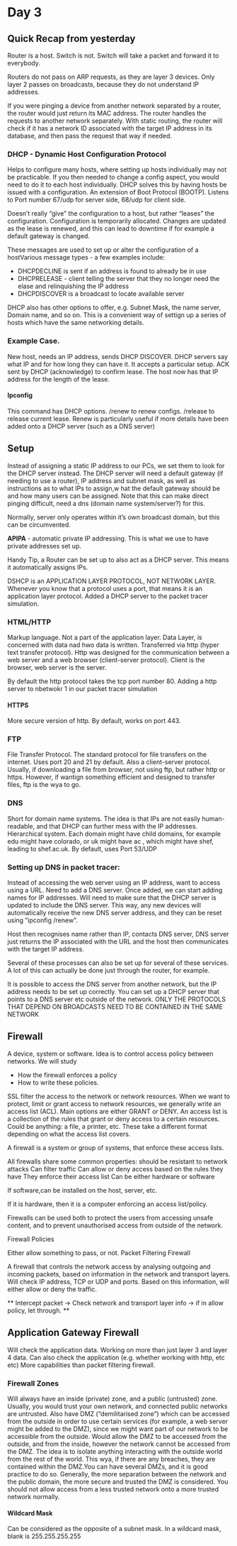# Day 3

## Quick Recap from yesterday
Router is a host. Switch is not. Switch will take a packet and forward it to everybody.

Routers do not pass on ARP requests, as they are layer 3 devices. Only layer 2 passes on broadcasts, because they do not understand IP addresses. 

If you were pinging a device from another network separated by a router, the router would just return its MAC address. The router handles the requests to another network separately. With static routing, the router will check if it has a network ID associated with the target IP address in its database, and then pass the request that way if needed.

### DHCP - Dynamic Host Configuration Protocol

Helps to configure many hosts, where setting up hosts individually may not be practicable. If you then needed to change a config aspect, you would need to do it to each host individually. DHCP solves this by having hosts be issued with a configuration. An extension of Boot Protocol (BOOTP). Listens to Port number 67/udp for server side, 68/udp for client side.

Doesn’t really “give” the configuration to a host, but rather “leases” the configuration. Configuration is temporarily allocated. Changes are updated as the lease is renewed, and this can lead to downtime if for example a default gateway is changed.

These messages are used to set up or alter the configuration of a hostVarious message types - a few examples include:

- DHCPDECLINE is sent if an address is found to already be in use
- DHCPRELEASE - client telling the server that they no longer need the elase and relinquishing the IP address
 - DHCPDISCOVER is a broadcast to locate available server 

DHCP also has other options to offer, e.g. Subnet Mask, the name server, Domain name, and so on. This is a convenient way of settign up a series of hosts which have the same networking details.



### Example Case.
New host, needs an IP address, sends DHCP DISCOVER. DHCP servers say what IP and for how long they can have it. It accepts a particular setup. ACK sent by DHCP (acknowledge) to confirm lease. The host now has that IP address for the length of the lease.


#### Ipconfig

This command has DHCP options. /renew to renew configs. /release to release current lease. Renew is particularly useful if more details have been added onto a DHCP server (such as a DNS server)

## Setup

Instead of assigning a static IP address to our PCs, we set them to look for the DHCP server instead.  The DHCP server will need a default gateway (if needing to use a router), IP address and subnet mask, as well as instructions as to what IPs to assign,w hat the default gateway should be and how many users can be assigned. Note that this can make direct pinging difficult, need a dns (domain name system/server?) for this.


Normally, server only operates within it’s own broadcast domain, but this can be circumvented.


**APIPA** - automatic private IP addressing. This is what we use to have private addresses set up.

Handy Tip, a Router can be set up to also act as a DHCP server. This means it automatically assigns IPs.

DSHCP is an APPLICATION LAYER PROTOCOL, NOT NETWORK LAYER.  Whenever you know that a protocol uses a port, that means it is an application layer protocol. Added a DHCP server to the packet tracer simulation.

### HTML/HTTP

Markup language. Not a part of the application layer. Data Layer, is concerned with data nad hwo data is written. Transferred via http (hyper text transfer protocol). Http was designed for the communication between a web server and a web browser (client-server protocol). Client is the browser, web server is the server.

By default the http protocol takes the tcp port number 80. Adding a http server to nbetwokr 1 in our packet tracer simulation 

#### HTTPS

More secure version of http. By default, works on port 443. 


### FTP

File Transfer Protocol. The standard protocol for file transfers on the internet. Uses port 20 and 21 by default. Also a client-server protocol. Usually, if downloading a file from browser, not using ftp, but rather http or https. However, if wantign something efficient and designed to transfer files, ftp is the wya to go.


### DNS
Short for domain name systems. The idea is that IPs are not easily human-readable, and that DHCP can further mess with the IP addresses. Hierarchical system. Each domain might have child domains, for example edu might have colorado, or uk might have ac , which might have shef, leading to shef.ac.uk. By default, uses Port 53/UDP

### Setting up DNS in packet tracer:

Instead of accessing the web server using an IP address, want to access using a URL. Need to add a DNS server. Once added, we can start adding names for IP addresses. Will need to make sure that the DHCP server is updated to include the DNS server. This way, any new devices will automatically receive the new DNS server address, and they can be reset using ”ipconfig  /renew”. 

Host then recognises name rather than IP, contacts DNS server, DNS server just returns the IP associated with the URL and the host then communicates with the target IP address.

Several of these processes can also be set up for several of these services. A lot of this can actually be done just through the router, for example.

It is possible to access the DNS server from another network, but the IP address needs to be set up correctly. You can set up a DHCP server that points to a DNS server etc outside of the network. ONLY THE PROTOCOLS THAT DEPEND ON BROADCASTS NEED TO BE CONTAINED IN THE SAME NETWORK

## Firewall

A device, system or software. Idea is to control access policy between networks. We will study

- How the firewall enforces a policy
- How to write these policies.

SSL filter the access to the network or network resources. When we want to protect, limit or grant access to network resources, we generally write an access list (ACL). Main options are either GRANT or DENY. An access list is a collection of the rules that grant or deny access to a certain resources. Could be anything: a file, a printer, etc. These take a different format depending on what the access list covers.

A firewall is a system or group of systems, that enforce these access lists.

All firewalls share some common properties:
should be resistant to network attacks
Can filter traffic
Can allow or deny access based on the rules they have
They enforce their access list
Can be either hardware or software


If software,can be installed on the host, server, etc.

If it is hardware, then it is a computer enforcing an access list/policy.


Firewalls can be used both to protect the users from accessing unsafe content, and to prevent unauthorised access from outside of the network.

Firewall Policies


Either allow something to pass, or not.
Packet Filtering Firewall

A firewall that controls the network access by analysing outgoing and incoming packets, based on information in the network and transport layers. Will check IP address, TCP or UDP and ports. Based on this information, will either allow or deny the traffic.

 ** Intercept packet -> Check network and transport layer info -> if in allow policy, let through. **


## Application Gateway Firewall

 Will check the application data. Working on more than just layer 3 and layer 4 data. Can also check the application (e.g. whether working with http, etc etc) More capabilities than packet filtering firewall.

### Firewall Zones

Will always have an inside (private) zone, and a public (untrusted) zone. Usually, you would trust your own network, and connected public networks are untrusted. Also have DMZ (“demilitarised zone”) which can be accessed from the outside in order to use certain services (for example, a web server might be added to the DMZ), since we might want part of our network to be accessible from the outside. Would allow the DMZ to be accessed from the outside, and from the inside, however the network cannot be accessed from the DMZ. The idea is to isolate anything interacting with the outside world from the rest of the world. This wya, if there are any breaches, they are contained within the DMZ.You can have several DMZs, and it is good practice to do so. Generally, the more separation between the network and the public domain, the more secure and trusted the DMZ is considered. You should not allow access from a less trusted network onto a more trusted network normally.

#### Wildcard Mask

Can be considered as the opposite of a subnet mask. In a wildcard mask, blank is 255.255.255.255
